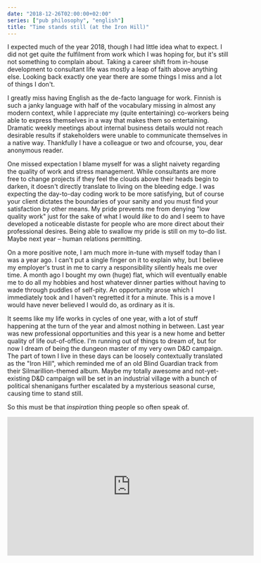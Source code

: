 ```yaml
---
date: "2018-12-26T02:00:00+02:00"
series: ["pub philosophy", "english"]
title: "Time stands still (at the Iron Hill)"
---
```


I expected much of the year 2018, though I had little idea what to expect. I did not get quite _the_ fulfilment from work which I was hoping for, but it's still not something to complain about. Taking a career shift from in-house development to consultant life was mostly a leap of faith above anything else. Looking back exactly one year there are some things I miss and a lot of things I don't.
 
I greatly miss having English as the de-facto language for work. Finnish is such a janky language with half of the vocabulary missing in almost any modern context, while I appreciate my (quite entertaining) co-workers being able to express themselves in a way that makes them so entertaining. Dramatic weekly meetings about internal business details would not reach desirable results if stakeholders were unable to communicate themselves in a native way. Thankfully I have a colleague or two and ofcourse, you, dear anonymous reader.

One missed expectation I blame myself for was a slight naivety regarding the quality of work and stress management. While consultants are more free to change projects if they feel the clouds above their heads begin to darken, it doesn't directly translate to living on the bleeding edge. I was expecting the day-to-day coding work to be more satisfying, but of course your client dictates the boundaries of your sanity and you must find your satisfaction by other means. My pride prevents me from denying "low quality work" just for the sake of what I would _like_ to do and I seem to have developed a noticeable distaste for people who are more direct about their professional desires. Being able to swallow my pride is still on my to-do list. Maybe next year – human relations permitting.

On a more positive note, I am much more in-tune with myself today than I was a year ago. I can't put a single finger on it to explain why, but I believe my employer's trust in me to carry a responsibility silently heals me over time. A month ago I bought my own (huge) flat, which will eventually enable me to do all my hobbies and host whatever dinner parties without having to wade through puddles of self-pity. An opportunity arose which I immediately took and I haven't regretted it for a minute. This is a move I would have never believed I would do, as ordinary as it is.

It seems like my life works in cycles of one year, with a lot of stuff happening at the turn of the year and almost nothing in between. Last year was new professional opportunities and this year is a new home and better quality of life out-of-office. I'm running out of things to dream of, but for now I dream of being the dungeon master of my very own D&D campaign. The part of town I live in these days can be loosely contextually translated as the "Iron Hill", which reminded me of an old Blind Guardian track from their Silmarillion-themed album. Maybe my totally awesome and not-yet-existing D&D campaign will be set in an industrial village with a bunch of political shenanigans further escalated by a mysterious seasonal curse, causing time to stand still. 

So this must be that _inspiration_ thing people so often speak of.

<iframe width="560" height="315" src="https://www.youtube.com/embed/caeRXCoFBLg" frameborder="0" allow="accelerometer; autoplay; encrypted-media; gyroscope; picture-in-picture" allowfullscreen></iframe>
